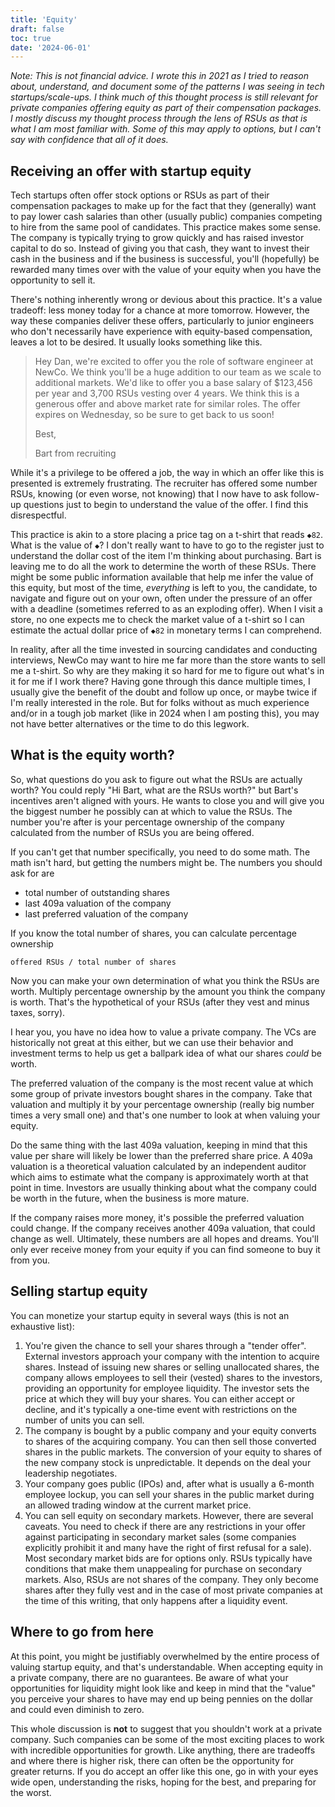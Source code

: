 ```yaml
---
title: 'Equity'
draft: false
toc: true
date: '2024-06-01'
---
```


_Note: This is not financial advice.
I wrote this in 2021 as I tried to reason about, understand, and document some of the patterns I was seeing in tech startups/scale-ups.
I think much of this thought process is still relevant for private companies offering equity as part of their compensation packages. I mostly discuss my thought process through the lens of RSUs as that is what I am most familiar with. Some of this may apply to options, but I can't say with confidence that all of it does._

## Receiving an offer with startup equity

Tech startups often offer stock options or RSUs as part of their compensation packages to make up for the fact that they (generally) want to pay lower cash salaries than other (usually public) companies competing to hire from the same pool of candidates.
This practice makes some sense.
The company is typically trying to grow quickly and has raised investor capital to do so.
Instead of giving you that cash, they want to invest their cash in the business and if the business is successful, you'll (hopefully) be rewarded many times over with the value of your equity when you have the opportunity to sell it.

There's nothing inherently wrong or devious about this practice.
It's a value tradeoff: less money today for a chance at more tomorrow.
However, the way these companies deliver these offers, particularly to junior engineers who don't necessarily have experience with equity-based compensation, leaves a lot to be desired.
It usually looks something like this.

> Hey Dan, we're excited to offer you the role of software engineer at NewCo.
> We think you'll be a huge addition to our team as we scale to additional markets.
> We'd like to offer you a base salary of $123,456 per year and 3,700 RSUs vesting over 4 years.
> We think this is a generous offer and above market rate for similar roles.
> The offer expires on Wednesday, so be sure to get back to us soon!
>
> Best,
>
> Bart from recruiting

While it's a privilege to be offered a job, the way in which an offer like this is presented is extremely frustrating.
The recruiter has offered some number RSUs, knowing (or even worse, not knowing) that I now have to ask follow-up questions just to begin to understand the value of the offer.
I find this disrespectful.

This practice is akin to a store placing a price tag on a t-shirt that reads `◆82`.
What is the value of `◆`?
I don't really want to have to go to the register just to understand the dollar cost of the item I'm thinking about purchasing.
Bart is leaving me to do all the work to determine the worth of these RSUs.
There might be some public information available that help me infer the value of this equity, but most of the time, _everything_ is left to you, the candidate, to navigate and figure out on your own, often under the pressure of an offer with a deadline (sometimes referred to as an exploding offer).
When I visit a store, no one expects me to check the market value of a t-shirt so I can estimate the actual dollar price of `◆82` in monetary terms I can comprehend.

In reality, after all the time invested in sourcing candidates and conducting interviews, NewCo may want to hire me far more than the store wants to sell me a t-shirt.
So why are they making it so hard for me to figure out what's in it for me if I work there?
Having gone through this dance multiple times, I usually give the benefit of the doubt and follow up once, or maybe twice if I'm really interested in the role.
But for folks without as much experience and/or in a tough job market (like in 2024 when I am posting this), you may not have better alternatives or the time to do this legwork.

## What is the equity worth?

So, what questions do you ask to figure out what the RSUs are actually worth? You could reply "Hi Bart, what are the RSUs worth?" but Bart's incentives aren't aligned with yours.
He wants to close you and will give you the biggest number he possibly can at which to value the RSUs.
The number you're after is your percentage ownership of the company calculated from the number of RSUs you are being offered.

If you can't get that number specifically, you need to do some math.
The math isn't hard, but getting the numbers might be.
The numbers you should ask for are

- total number of outstanding shares
- last 409a valuation of the company
- last preferred valuation of the company

If you know the total number of shares, you can calculate percentage ownership

```text
offered RSUs / total number of shares
```

Now you can make your own determination of what you think the RSUs are worth.
Multiply percentage ownership by the amount you think the company is worth.
That's the hypothetical of your RSUs (after they vest and minus taxes, sorry).

I hear you, you have no idea how to value a private company.
The VCs are historically not great at this either, but we can use their behavior and investment terms to help us get a ballpark idea of what our shares _could_ be worth.

The preferred valuation of the company is the most recent value at which some group of private investors bought shares in the company.
Take that valuation and multiply it by your percentage ownership (really big number times a very small one) and that's one number to look at when valuing your equity.

Do the same thing with the last 409a valuation, keeping in mind that this value per share will likely be lower than the preferred share price.
A 409a valuation is a theoretical valuation calculated by an independent auditor which aims to estimate what the company is approximately worth at that point in time.
Investors are usually thinking about what the company could be worth in the future, when the business is more mature.

If the company raises more money, it's possible the preferred valuation could change.
If the company receives another 409a valuation, that could change as well.
Ultimately, these numbers are all hopes and dreams.
You'll only ever receive money from your equity if you can find someone to buy it from you.

## Selling startup equity

You can monetize your startup equity in several ways (this is not an exhaustive list):

1. You're given the chance to sell your shares through a "tender offer".
   External investors approach your company with the intention to acquire shares.
   Instead of issuing new shares or selling unallocated shares, the company allows employees to sell their (vested) shares to the investors, providing an opportunity for employee liquidity.
   The investor sets the price at which they will buy your shares.
   You can either accept or decline, and it's typically a one-time event with restrictions on the number of units you can sell.
2. The company is bought by a public company and your equity converts to shares of the acquiring company. You can then sell those converted shares in the public markets.
   The conversion of your equity to shares of the new company stock is unpredictable.
   It depends on the deal your leadership negotiates.
3. Your company goes public (IPOs) and, after what is usually a 6-month employee lockup, you can sell your shares in the public market during an allowed trading window at the current market price.
4. You can sell equity on secondary markets. However, there are several caveats.
   You need to check if there are any restrictions in your offer against participating in secondary market sales (some companies explicitly prohibit it and many have the right of first refusal for a sale).
   Most secondary market bids are for options only.
   RSUs typically have conditions that make them unappealing for purchase on secondary markets.
   Also, RSUs are not shares of the company.
   They only become shares after they fully vest and in the case of most private companies at the time of this writing, that only happens after a liquidity event.

## Where to go from here

At this point, you might be justifiably overwhelmed by the entire process of valuing startup equity, and that's understandable.
When accepting equity in a private company, there are no guarantees.
Be aware of what your opportunities for liquidity might look like and keep in mind that the "value" you perceive your shares to have may end up being pennies on the dollar and could even diminish to zero.

This whole discussion is **not** to suggest that you shouldn't work at a private company.
Such companies can be some of the most exciting places to work with incredible opportunities for growth.
Like anything, there are tradeoffs and where there is higher risk, there can often be the opportunity for greater returns.
If you do accept an offer like this one, go in with your eyes wide open, understanding the risks, hoping for the best, and preparing for the worst.
